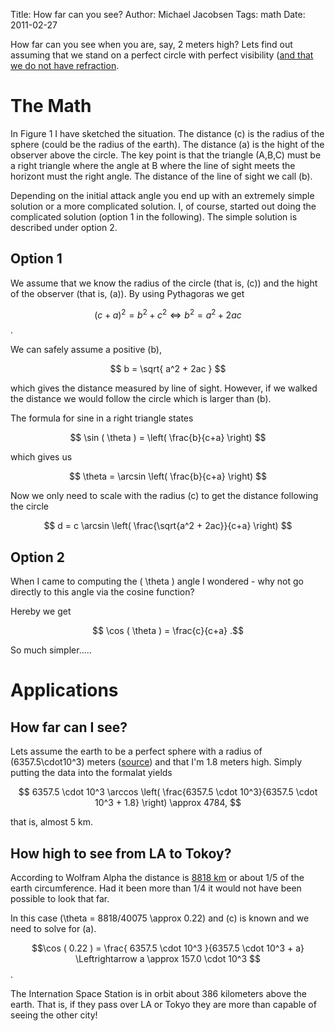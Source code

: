 Title: How far can you see?
Author: Michael Jacobsen
Tags: math
Date: 2011-02-27

How far can you see when you are, say, 2 meters high? Lets find out
assuming that we stand on a perfect circle with perfect visibility
([and that we do not have
refraction]("http://mintaka.sdsu.edu/GF/explain/atmos_refr/horizon.html").

# The Math

In Figure 1 I have sketched the situation. The distance \(c\) is the
radius of the sphere (could be the radius of the earth). The distance
\(a\) is the hight of the observer above the circle. The key point is
that the triangle (A,B,C) must be a right triangle where the angle at
B where the line of sight meets the horizont must the right angle. The
distance of the line of sight we call \(b\).

<object data="/static/images/HowFarToSee/how-far-can-you-see.svg" width="400px" height="400px" type="image/svg+xml"></object>

Depending on the initial attack angle you end up with an extremely simple solution
or a more complicated solution. I, of course, started out doing the complicated 
solution (option 1 in the following). The simple solution is described under option 2.

## Option 1

We assume that we know the radius of the circle (that is, \(c\)) and the
hight of the observer (that is, \(a\)). By using Pythagoras we get

$$ (c+a)^2 = b^2 + c^2 \Leftrightarrow b^2 = a^2 + 2ac $$.

We can safely assume a positive \(b\),

$$ b = \sqrt{ a^2 + 2ac } $$

which gives the distance measured by line of sight. However, if we
walked the distance we would follow the circle which is larger than
\(b\).  

The formula for sine in a right triangle states

$$ \sin ( \theta ) =  \left( \frac{b}{c+a} \right) $$

which gives us

$$ \theta = \arcsin \left( \frac{b}{c+a} \right) $$

Now we only need to scale with the radius \(c\) to get the distance
following the circle

$$ d = c \arcsin \left( \frac{\sqrt{a^2 + 2ac}}{c+a} \right) $$

## Option 2

When I came to computing the \( \theta \) angle I wondered - why not go directly to 
this angle via the cosine function?

Hereby we get

$$ \cos ( \theta ) = \frac{c}{c+a} .$$

So much simpler.....

# Applications

## How far can I see?

Lets assume the earth to be a perfect sphere with a radius of
\(6357.5\cdot10^3\) meters
(<a href="http://www.wolframalpha.com/input/?i=radius+of+earth">source</a>)
and that I'm $1.8$ meters high. Simply putting the data into the
formalat yields

$$ 6357.5 \cdot 10^3 \arccos 
\left( \frac{6357.5 \cdot 10^3}{6357.5 \cdot 10^3 + 1.8} \right)
\approx 4784, $$

that is, almost 5 km.

## How high to see from LA to Tokoy?

According to Wolfram Alpha the distance
is <a href="http://www.wolframalpha.com/input/?i=distance+from+LA+to+tokyo">8818
km</a> or about 1/5 of the earth circumference. Had it been more than
1/4 it would not have been possible to look that far.

In this case \(\theta = 8818/40075 \approx 0.22\) and \(c\) is
known and we need to solve for \(a\).

$$\cos ( 0.22 ) = \frac{ 6357.5 \cdot 10^3 }{6357.5 \cdot 10^3 + a} \Leftrightarrow a \approx 157.0 \cdot 10^3 $$.

The Internation Space Station is in orbit about 386 kilometers above
the earth. That is, if they pass over LA or Tokyo they are more than
capable of seeing the other city!



